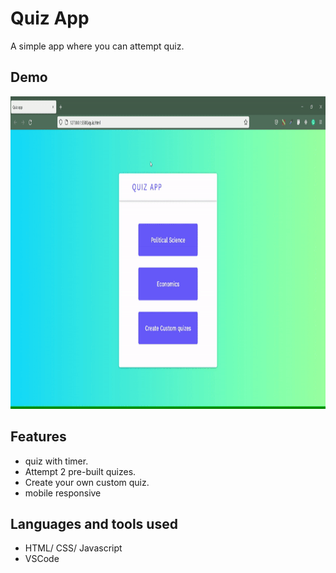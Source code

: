 # Quiz App

A simple app where you can attempt quiz.

## Demo

<img src="icons/ezgif.com-gif-maker(1).gif" alt="My Project GIF" width="900" height="500">

## Features 

- quiz with timer.
- Attempt 2 pre-built quizes.
- Create your own custom quiz. 
- mobile responsive

## Languages and tools used

- HTML/ CSS/ Javascript
- VSCode
